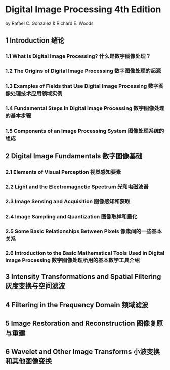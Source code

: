 # Digital Image Processing 4th Edition

by Rafael C. Gonzalez & Richard E. Woods

## 1 Introduction 绪论

### 1.1 What is Digital Image Processing? 什么是数字图像处理？

### 1.2 The Origins of Digital Image Processing 数字图像处理的起源

### 1.3 Examples of Fields that Use Digital Image Processing 数字图像处理技术应用领域实例

### 1.4 Fundamental Steps in Digital Image Processing 数字图像处理的基本步骤

### 1.5 Components of an Image Processing System 图像处理系统的组成

## 2 Digital Image Fundamentals 数字图像基础

### 2.1 Elements of Visual Perception 视觉感知要素

### 2.2 Light and the Electromagnetic Spectrum 光和电磁波谱

### 2.3 Image Sensing and Acquisition 图像感知和获取

### 2.4 Image Sampling and Quantization 图像取样和量化

### 2.5 Some Basic Relationships Between Pixels 像素间的一些基本关系

### 2.6 Introduction to the Basic Mathematical Tools Used in Digital Image Processing 数字图像处理所用的基本数学工具介绍

## 3 Intensity Transformations and Spatial Filtering 灰度变换与空间滤波

## 4 Filtering in the Frequency Domain 频域滤波

## 5 Image Restoration and Reconstruction 图像复原与重建

## 6 Wavelet and Other Image Transforms 小波变换和其他图像变换